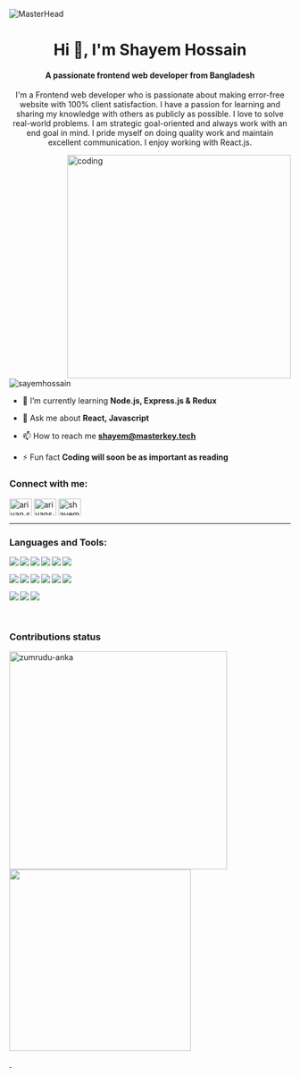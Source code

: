 ![MasterHead](https://i0.wp.com/wanderin.dev/wp-content/uploads/2019/12/crop-0-0-1170-390-0-about-cover.png?fit=1170%2C390&ssl=1)
<h1 align="center">Hi 👋, I'm Shayem Hossain</h1>
<h4 align="center">A passionate frontend web developer from Bangladesh</h4>
<p align="center"> I'm a Frontend web developer who is passionate about making error-free website with 100% client satisfaction. I have a passion for learning and sharing my knowledge with others as publicly as possible. I love to solve real-world problems. I am strategic goal-oriented and always work with an end goal in mind. I pride myself on doing quality work and maintain excellent communication. I enjoy working with React.js.</p>


<img align="right" alt="coding" width="400px" src="https://cdn.dribbble.com/users/1162077/screenshots/3848914/programmer.gif">


<p align="left"> <img src="https://komarev.com/ghpvc/?username=sayemhossain&label=Profile%20views&color=0e75b6&style=flat" alt="sayemhossain" /> </p>

- 🌱 I’m currently learning **Node.js, Express.js & Redux**

- 💬 Ask me about **React, Javascript**

- 📫 How to reach me **shayem@masterkey.tech**

- ⚡ Fun fact **Coding will soon be as important as reading**

<h3 align="left">Connect with me:</h3>

<p align="left">
<a href="https://fb.com/ariyan.sayem.1251" target="blank"><img align="center" src="https://raw.githubusercontent.com/rahuldkjain/github-profile-readme-generator/master/src/images/icons/Social/facebook.svg" alt="ariyan.sayem.1251" height="30" width="40" /></a>
<a href="https://instagram.com/ariyansayem" target="blank"><img align="center" src="https://raw.githubusercontent.com/rahuldkjain/github-profile-readme-generator/master/src/images/icons/Social/instagram.svg" alt="ariyansayem" height="30" width="40" /></a>
<a href="https://linkedin.com/in/shayem-hossain" target="blank"><img align="center" src="https://raw.githubusercontent.com/rahuldkjain/github-profile-readme-generator/master/src/images/icons/Social/linked-in-alt.svg" alt="shayem-hossain" height="30" width="40" /></a>
<hr/>
<h3 align="left">Languages and Tools:</h3>

<img align="left" src="https://img.shields.io/badge/html5-%23E34F26.svg?style=for-the-badge&logo=html5&logoColor=white" />
<img align="left" src="https://img.shields.io/badge/css3-%231572B6.svg?style=for-the-badge&logo=css3&logoColor=white" />
<img align="left" src="https://img.shields.io/badge/bootstrap-%23563D7C.svg?style=for-the-badge&logo=bootstrap&logoColor=white" />
<img align="left" src="https://img.shields.io/badge/tailwindcss-%2338B2AC.svg?style=for-the-badge&logo=tailwind-css&logoColor=white" />
<img align="left" src="https://img.shields.io/badge/javascript-%23323330.svg?style=for-the-badge&logo=javascript&logoColor=%23F7DF1E" />
<img align="left" src="https://img.shields.io/badge/react-%2320232a.svg?style=for-the-badge&logo=react&logoColor=%2361DAFB" />
 &nbsp;
 
&nbsp;
<img align="left" src="https://img.shields.io/badge/node.js-6DA55F?style=for-the-badge&logo=node.js&logoColor=white" /> 
<img align="left" src="https://img.shields.io/badge/express.js-%23404d59.svg?style=for-the-badge&logo=express&logoColor=%2361DAFB" />
<img align="left" src="https://img.shields.io/badge/MongoDB-%234ea94b.svg?style=for-the-badge&logo=mongodb&logoColor=white" />
<img align="left" src="https://img.shields.io/badge/mysql-%2300f.svg?style=for-the-badge&logo=mysql&logoColor=white" />
<img align="left" src="https://img.shields.io/badge/firebase-%23039BE5.svg?style=for-the-badge&logo=firebase" />
<img align="left" src="https://img.shields.io/badge/heroku-%23430098.svg?style=for-the-badge&logo=heroku&logoColor=white" />
 &nbsp;
 
&nbsp;
<img align="left" src="https://img.shields.io/badge/netlify-%23000000.svg?style=for-the-badge&logo=netlify&logoColor=#00C7B7" />
<img align="left" src="https://img.shields.io/badge/figma-%23F24E1E.svg?style=for-the-badge&logo=figma&logoColor=white" />
<img align="left" src="https://img.shields.io/badge/git-%23F05033.svg?style=for-the-badge&logo=git&logoColor=white" />
&nbsp;

&nbsp;
<h3 align="left">Contributions status</h3>

<div align="left">
  <a href="https://github.com/sayemhossain">
   <img align="left" width=390 src="https://github-readme-streak-stats.herokuapp.com/?user=sayemhossain&theme=react&border=61dafb&hide_border=true" alt="zumrudu-anka" />
  <img width=325 align="center" src="https://github-readme-stats.vercel.app/api/top-langs/?username=sayemhossain&hide=c%23,powershell,Mathematica,Ruby,Objective-C,Objective-C%2b%2b,Cuda&title_color=61dafb&text_color=ffffff&icon_color=61dafb&bg_color=20232a&langs_count=8&layout=compact&border_color=61dafb&hide_border=true" />
</div>


 &nbsp;
